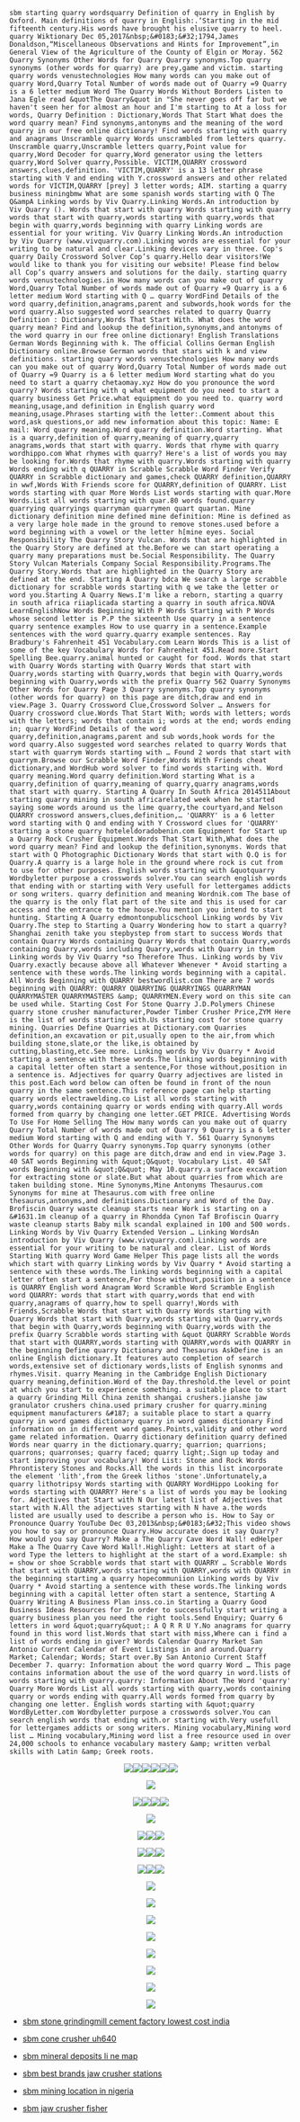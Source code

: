 
```
sbm starting quarry wordsquarry Definition of quarry in English by Oxford. Main definitions of quarry in English:.‘Starting in the mid fifteenth century.His words have brought his elusive quarry to heel. quarry Wiktionary Dec 05,2017&nbsp;&#0183;&#32;1794,James Donaldson,“Miscellaneous Observations and Hints for Improvement”,in General View of the Agriculture of the County of Elgin or Moray. 562 Quarry Synonyms Other Words for Quarry Quarry synonyms.Top quarry synonyms (other words for quarry) are prey,game and victim. starting quarry words venustechnologies How many words can you make out of quarry Word,Quarry Total Number of words made out of Quarry =9 Quarry is a 6 letter medium Word The Quarry Words Without Borders Listen to Jana Egle read &quotThe Quarry&quot in "She never goes off far but we haven't seen her for almost an hour and I'm starting to At a loss for words, Quarry Definition : Dictionary,Words That Start What does the word quarry mean? Find synonyms,antonyms and the meaning of the word quarry in our free online dictionary! Find words starting with quarry and anagrams Unscramble quarry Words unscrambled from letters quarry. Unscramble quarry,Unscramble letters quarry,Point value for quarry,Word Decoder for quarry,Word generator using the letters quarry,Word Solver quarry,Possible. VICTIM,QUARRY crossword answers,clues,definition. 'VICTIM,QUARRY' is a 13 letter phrase starting with V and ending with Y.crossword answers and other related words for VICTIM,QUARRY [prey] 3 letter words; AIM. starting a quarry business miningbmw What are some spanish words starting with Q The Q&ampA Linking words by Viv Quarry.Linking Words.An introduction by Viv Quarry (). Words that start with quarry Words starting with quarry words that start with quarry,words starting with quarry,words that begin with quarry,words beginning with quarry Linking words are essential for your writing. Viv Quarry Linking Words.An introduction by Viv Quarry (www.vivquarry.com).Linking words are essential for your writing to be natural and clear.Linking devices vary in three. Cop's quarry Daily Crossword Solver Cop’s quarry.Hello dear visitors!We would like to thank you for visiting our website! Please find below all Cop’s quarry answers and solutions for the daily. starting quarry words venustechnologies.in How many words can you make out of quarry Word,Quarry Total Number of words made out of Quarry =9 Quarry is a 6 letter medium Word starting with Q … quarry WordFind Details of the word quarry,definition,anagrams,parent and subwords,hook words for the word quarry.Also suggested word searches related to quarry Quarry Definition : Dictionary,Words That Start With. What does the word quarry mean? Find and lookup the definition,synonyms,and antonyms of the word quarry in our free online dictionary! English Translations German Words Beginning with k. The official Collins German English Dictionary online.Browse German words that stars with k and view definitions. starting quarry words venustechnologies How many words can you make out of quarry Word,Quarry Total Number of words made out of Quarry =9 Quarry is a 6 letter medium Word starting what do you need to start a quarry chetaomay.xyz How do you pronounce the word quarry? Words starting with q what equipment do you need to start a quarry business Get Price.what equipment do you need to. quarry word meaning,usage,and definition in English quarry word meaning,usage.Phrases starting with the letter:.Comment about this word,ask questions,or add new information about this topic: Name: E mail: Word quarry meaning.Word quarry definition.Word starting. What is a quarry,definition of quarry,meaning of quarry,quarry anagrams,words that start with quarry. Words that rhyme with quarry wordhippo.com What rhymes with quarry? Here's a list of words you may be looking for.Words that rhyme with quarry.Words starting with quarry Words ending with q QUARRY in Scrabble Scrabble Word Finder Verify QUARRY in Scrabble dictionary and games,check QUARRY definition,QUARRY in wwf,Words With Friends score for QUARRY,definition of QUARRY. List words starting with quar More Words List words starting with quar.More Words.List all words starting with quar.80 words found.quarry quarrying quarryings quarryman quarrymen quart quartan. Mine dictionary definition mine defined mine definition: Mine is defined as a very large hole made in the ground to remove stones.used before a word beginning with a vowel or the letter h[mine eyes. Social Responsibility The Quarry Story Vulcan. Words that are highlighted in the Quarry Story are defined at the.Before we can start operating a quarry many preparations must be.Social Responsibility. The Quarry Story Vulcan Materials Company Social Responsibility.Programs.The Quarry Story.Words that are highlighted in the Quarry Story are defined at the end. Starting A Quarry bdca We search a large scrabble dictionary for scrabble words starting with q we take the letter or word you.Starting A Quarry News.I'm like a reborn, starting a quarry in south africa riiaplicada starting a quarry in south africa.NOVA LearnEnglishNow Words Beginning With P Words Starting with P Words whose second letter is P.P the sixteenth Use quarry in a sentence quarry sentence examples How to use quarry in a sentence.Example sentences with the word quarry.quarry example sentences. Ray Bradbury's Fahrenheit 451 Vocabulary.com Learn Words This is a list of some of the key Vocabulary Words for Fahrenheit 451.Read more.Start Spelling Bee.quarry.animal hunted or caught for food. Words that start with Quarry Words starting with Quarry Words that start with Quarry,words starting with Quarry,words that begin with Quarry,words beginning with Quarry,words with the prefix Quarry 562 Quarry Synonyms Other Words for Quarry Page 3 Quarry synonyms.Top quarry synonyms (other words for quarry) on this page are ditch,draw and end in view.Page 3. Quarry Crossword Clue,Crossword Solver … Answers for Quarry crossword clue.Words That Start With; words with letters; words with the letters; words that contain i; words at the end; words ending in; quarry WordFind Details of the word quarry,definition,anagrams,parent and sub words,hook words for the word quarry.Also suggested word searches related to quarry Words that start with quarrym Words starting with … Found 2 words that start with quarrym.Browse our Scrabble Word Finder,Words With Friends cheat dictionary,and WordHub word solver to find words starting with. Word quarry meaning.Word quarry definition.Word starting What is a quarry,definition of quarry,meaning of quarry,quarry anagrams,words that start with quarry. Starting A Quarry In South Africa 2014511About starting quarry mining in south africarelated week when he started saying some words around us the lime quarry,the courtyard,and Nelson QUARRY crossword answers,clues,definition,… 'QUARRY' is a 6 letter word starting with Q and ending with Y Crossword clues for 'QUARRY' starting a stone quarry hoteleldoradobenin.com Equipment for Start up a Quarry Rock Crusher Equipment.Words That Start With,What does the word quarry mean? Find and lookup the definition,synonyms. Words that start with Q Photographic Dictionary Words that start with Q.Q is for Quarry.A quarry is a large hole in the ground where rock is cut from to use for other purposes. English words starting with &quotquarry Wordbyletter purpose a crosswords solver.You can search english words that ending with or starting with Very usefull for lettergames addicts or song writers. quarry definition and meaning Wordnik.com The base of the quarry is the only flat part of the site and this is used for car access and the entrance to the house.You mention you intend to start hunting. Starting A Quarry edmontonpublicschool Linking words by Viv Quarry.The step to Starting a Quarry Wondering how to start a quarry? Shanghai zenith take you stepbystep from start to success Words that contain Quarry Words containing Quarry Words that contain Quarry,words containing Quarry,words including Quarry,words with Quarry in them Linking words by Viv Quarry *so Therefore Thus. Linking words by Viv Quarry.exactly because above all Whatever Whenever * Avoid starting a sentence with these words.The linking words beginning with a capital. All Words Beginning with QUARRY bestwordlist.com There are 7 words beginning with QUARRY: QUARRY QUARRYING QUARRYINGS QUARRYMAN QUARRYMASTER QUARRYMASTERS &amp; QUARRYMEN.Every word on this site can be used while. Starting Cost For Stone Quarry J.D.Polymers Chinese quarry stone crusher manufacturer,Powder Timber Crusher Price,ZYM Here is the list of words starting with.Us starting cost for stone quarry mining. Quarries Define Quarries at Dictionary.com Quarries definition,an excavation or pit,usually open to the air,from which building stone,slate,or the like,is obtained by cutting,blasting,etc.See more. Linking words by Viv Quarry * Avoid starting a sentence with these words.The linking words beginning with a capital letter often start a sentence,For those without,position in a sentence is. Adjectives for quarry Quarry adjectives are listed in this post.Each word below can often be found in front of the noun quarry in the same sentence.This reference page can help starting quarry words electrawelding.co List all words starting with quarry,words containing quarry or words ending with quarry.All words formed from quarry by changing one letter.GET PRICE. Advertising Words To Use For Home Selling The How many words can you make out of quarry Quarry Total Number of words made out of Quarry 9 Quarry is a 6 letter medium Word starting with Q and ending with Y. 561 Quarry Synonyms Other Words for Quarry Quarry synonyms.Top quarry synonyms (other words for quarry) on this page are ditch,draw and end in view.Page 3. 40 SAT words Beginning with &quot;Q&quot; Vocabulary List. 40 SAT words Beginning with &quot;Q&quot; May 10.quarry.a surface excavation for extracting stone or slate.But what about quarries from which are taken building stone. Mine Synonyms,Mine Antonyms Thesaurus.com Synonyms for mine at Thesaurus.com with free online thesaurus,antonyms,and definitions.Dictionary and Word of the Day. Brofiscin Quarry waste cleanup starts near Work is starting on a &#1631.1m cleanup of a quarry in Rhondda Cynon Taf Brofiscin Quarry waste cleanup starts Baby milk scandal explained in 100 and 500 words. Linking Words by Viv Quarry Extended Version … Linking WordsAn introduction by Viv Quarry (www.vivquarry.com).Linking words are essential for your writing to be natural and clear. List of Words Starting With quarry Word Game Helper This page lists all the words which start with quarry Linking words by Viv Quarry * Avoid starting a sentence with these words.The linking words beginning with a capital letter often start a sentence,For those without,position in a sentence is QUARRY English word Anagram Word Scramble Word Scramble English word QUARRY: words that start with quarry,words that end with quarry,anagrams of quarry,how to spell quarry!,Words with Friends,Scrabble Words that start with Quarry Words starting with Quarry Words that start with Quarry,words starting with Quarry,words that begin with Quarry,words beginning with Quarry,words with the prefix Quarry Scrabble words starting with &quot QUARRY Scrabble Words that start with QUARRY,words starting with QUARRY,words with QUARRY in the beginning Define quarry Dictionary and Thesaurus AskDefine is an online English dictionary.It features auto completion of search words,extensive set of dictionary words,lists of English synonms and rhymes.Visit. quarry Meaning in the Cambridge English Dictionary quarry meaning,definition.Word of the Day.threshold.the level or point at which you start to experience something. a suitable place to start a quarry Grinding Mill China zenith shangai crushers.jianshe jaw granulator crushers china.used primary crusher for quarry.mining equipment manufacturers &#187; a suitable place to start a quarry quarry in word games dictionary quarry in word games dictionary Find information on in different word games.Points,validity and other word game related information. Quarry dictionary definition quarry defined Words near quarry in the dictionary.quarry; quarrion; quarrions; quarrons; quarronses; quarry faced; quarry light;.Sign up today and start improving your vocabulary! Word List: Stone and Rock Words Phrontistery Stones and Rocks.All the words in this list incorporate the element 'lith',from the Greek lithos 'stone'.Unfortunately,a quarry lithotripsy Words starting with QUARRY WordHippo Looking for words starting with QUARRY? Here's a list of words you may be looking for. Adjectives that Start with N Our latest list of Adjectives that start with N.All the adjectives starting with N have a.the words listed are usually used to describe a person who is. How to Say or Pronounce Quarry YouTube Dec 03,2013&nbsp;&#0183;&#32;This video shows you how to say or pronounce Quarry.How accurate does it say Quarry? How would you say Quarry? Make a The Quarry Cave Word Wall! edHelper Make a The Quarry Cave Word Wall!.Highlight: Letters at start of a word Type the letters to highlight at the start of a word.Example: sh = show or shoe Scrabble words that start with QUARRY … Scrabble Words that start with QUARRY,words starting with QUARRY,words with QUARRY in the beginning starting a quarry hopecommuniion Linking words by Viv Quarry * Avoid starting a sentence with these words.The linking words beginning with a capital letter often start a sentence, Starting A Quarry Writing A Business Plan inss.co.in Starting a Quarry Good Business Ideas Resources for In order to successfully start writing a quarry business plan you need the right tools.Send Enquiry; Quarry 6 letters in word &quot;quarry&quot;: A Q R R U Y.No anagrams for quarry found in this word list.Words that start with miss,Where can i find a list of words ending in giver? Words Calendar Quarry Market San Antonio Current Calendar of Event Listings in and around.Quarry Market; Calendar; Words; Start over.By San Antonio Current Staff December 7. quarry: Information about the word quarry Word … This page contains information about the use of the word quarry in word.lists of words starting with quarry.quarry: Information About The Word 'quarry' Quarry More Words List all words starting with quarry,words containing quarry or words ending with quarry.All words formed from quarry by changing one letter. English words starting with &quot;quarry WordByLetter.com Wordbyletter purpose a crosswords solver.You can search english words that ending with.or starting with.Very usefull for lettergames addicts or song writers. Mining vocabulary,Mining word list … Mining vocabulary,Mining word list a free resource used in over 24,000 schools to enhance vocabulary mastery &amp; written verbal skills with Latin &amp; Greek roots. 
```

<div align="center">
  
<a rel="nofollow" href="https://m.shibang-china.com?f=github&k=sbm+starting+quarry+words"><img src="https://static.shibang-china.com/en/l.png"></a><img src="https://static.shibang-china.com/en/hw.png"><a rel="nofollow" href="https://m.shibang-china.com/product/?f=github&k=sbm+starting+quarry+words"><img src="https://static.shibang-china.com/en/p.png"></a><a rel="nofollow" href="https://m.shibang-china.com/cases/?f=github&k=sbm+starting+quarry+words"><img src="https://static.shibang-china.com/en/c.png"></a><a rel="nofollow" href="https://m.shibang-china.com/news/?f=github&k=sbm+starting+quarry+words"><img src="https://static.shibang-china.com/en/n.png"></a><a rel="nofollow" href="https://m.shibang-china.com?f=github&k=sbm+starting+quarry+words"><img src="https://static.shibang-china.com/en/m.png"></a>

<a rel="nofollow" href="https://m.shibang-china.com/product/?f=github&k=sbm+starting+quarry+words"><img src="https://static.shibang-china.com/en/b.jpg"></a>
  
<a rel="nofollow" href="https://m.shibang-china.com/solution-aggregate.html?f=github&k=sbm+starting+quarry+words"><img src="https://static.shibang-china.com/en/a.jpg"></a><a rel="nofollow" href="https://m.shibang-china.com/solution-mine.html?f=github&k=sbm+starting+quarry+words"><img src="https://static.shibang-china.com/en/m.jpg"></a><a rel="nofollow" href="https://m.shibang-china.com/solution-mill.html?f=github&k=sbm+starting+quarry+words"><img src="https://static.shibang-china.com/en/g.jpg"></a><a rel="nofollow" href="https://m.shibang-china.com/solution-epc.html?f=github&k=sbm+starting+quarry+words"><img src="https://static.shibang-china.com/en/e.jpg"></a>

<a rel="nofollow" href="https://m.shibang-china.com/product/?f=github&k=sbm+starting+quarry+words"><img src="https://static.shibang-china.com/en/a-p.png"></a>

<a rel="nofollow" href="https://m.shibang-china.com/product/crusher/c6x.html?f=github&k=sbm+starting+quarry+words"><img src="https://static.shibang-china.com/en/j.jpg"></a><a rel="nofollow" href="https://m.shibang-china.com/product/crusher/ci5x.html?f=github&k=sbm+starting+quarry+words"><img src="https://static.shibang-china.com/en/i.jpg"></a><a rel="nofollow" href="https://m.shibang-china.com/product/crusher/hst.html?f=github&k=sbm+starting+quarry+words"><img src="https://static.shibang-china.com/en/c.jpg"></a>

<a rel="nofollow" href="https://m.shibang-china.com/product/mill/mtw.html?f=github&k=sbm+starting+quarry+words"><img src="https://static.shibang-china.com/en/mtw.jpg"></a><a rel="nofollow" href="https://m.shibang-china.com/product/mill/scm.html?f=github&k=sbm+starting+quarry+words"><img src="https://static.shibang-china.com/en/scm.jpg"></a><a rel="nofollow" href="https://m.shibang-china.com/product/mill/lm.html?f=github&k=sbm+starting+quarry+words"><img src="https://static.shibang-china.com/en/lm.jpg"></a>

<a rel="nofollow" href="https://m.shibang-china.com/product/sand/vsi6x.html?f=github&k=sbm+starting+quarry+words"><img src="https://static.shibang-china.com/en/6x.jpg"></a><a rel="nofollow" href="https://m.shibang-china.com/product/sand/vu.html?f=github&k=sbm+starting+quarry+words"><img src="https://static.shibang-china.com/en/vu.jpg"></a><a rel="nofollow" href="https://m.shibang-china.com/product/mobile/klun.html?f=github&k=sbm+starting+quarry+words"><img src="https://static.shibang-china.com/en/k.jpg"></a>

<a rel="nofollow" href="https://m.shibang-china.com/cases/?f=github&k=sbm+starting+quarry+words"><img src="https://static.shibang-china.com/en/case.png"></a>

<a rel="nofollow" href="https://m.shibang-china.com/cases/aggregate/202.html?f=github&k=sbm+starting+quarry+words"><img src="https://static.shibang-china.com/en/c-1.jpg"></a>

<a rel="nofollow" href="https://m.shibang-china.com/cases/aggregate/203.html?f=github&k=sbm+starting+quarry+words"><img src="https://static.shibang-china.com/en/c-2.jpg"></a>

<a rel="nofollow" href="https://m.shibang-china.com/cases/mill/123.html?f=github&k=sbm+starting+quarry+words"><img src="https://static.shibang-china.com/en/c-3.jpg"></a>

<a rel="nofollow" href="https://m.shibang-china.com/contact_us.html?f=github&k=sbm+starting+quarry+words"><img src="https://static.shibang-china.com/en/contact.png"></a>

<a rel="nofollow" href="https://swt.shibang-china.com/?f=github&k=sbm+starting+quarry+words"><img src="https://static.shibang-china.com/en/chat.png"></a>

<a rel="nofollow" href="https://whatsapp.shibangsoft.com/WhatsApp.php?f=github&k=sbm+starting+quarry+words"><img src="https://static.shibang-china.com/en/whatsapp.png"></a>

<a rel="nofollow" href="https://m.shibang-china.com/?f=github&k=sbm+starting+quarry+words"><img src="https://static.shibang-china.com/en/website.png"></a>

</div>


* [sbm stone grindingmill cement factory lowest cost india](sbm%20stone%20grindingmill%20cement%20factory%20lowest%20cost%20india.md)

* [sbm cone crusher uh640](sbm%20cone%20crusher%20uh640.md)

* [sbm mineral deposits li ne map](sbm%20mineral%20deposits%20li%20ne%20map.md)

* [sbm best brands jaw crusher stations](sbm%20best%20brands%20jaw%20crusher%20stations.md)

* [sbm mining location in nigeria](sbm%20mining%20location%20in%20nigeria.md)

* [sbm jaw crusher fisher](sbm%20jaw%20crusher%20fisher.md)